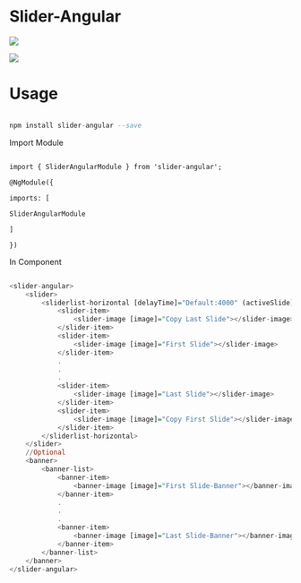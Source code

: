 # Slider-Angular

![](https://media.giphy.com/media/gf6Zn6hyMKwT93cc3u/giphy.gif)

![](https://media.giphy.com/media/MAWiiAke5YvbWHA5oR/giphy.gif)

  
  

# Usage

  

```hs

npm install slider-angular --save

```

 
Import Module

```

import { SliderAngularModule } from 'slider-angular';

@NgModule({

imports: [

SliderAngularModule

]

})

```

In Component

  

```hs

<slider-angular>
    <slider>
        <sliderlist-horizontal [delayTime]="Default:4000" (activeSlide)="activeSlide($event)" (clickedSlide)="clickedSlide($event)">
            <slider-item>
                <slider-image [image]="Copy Last Slide"></slider-image>
            </slider-item>
            <slider-item>
                <slider-image [image]="First Slide"></slider-image>
            </slider-item>
            .
            .
            .
            <slider-item>
                <slider-image [image]="Last Slide"></slider-image>
            </slider-item>
            <slider-item>
                <slider-image [image]="Copy First Slide"></slider-image>
            </slider-item>
        </sliderlist-horizontal>
    </slider>
    //Optional
    <banner>
        <banner-list>
            <banner-item>
                <banner-image [image]="First Slide-Banner"></banner-image>
            </banner-item>
            .
            .
            .
            <banner-item>
                <banner-image [image]="Last Slide-Banner"></banner-image>
            </banner-item>
        </banner-list>
    </banner>
</slider-angular>


```


